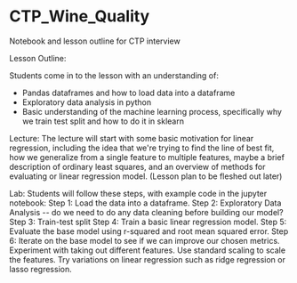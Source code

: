# CTP_Wine_Quality
Notebook and lesson outline for CTP interview

Lesson Outline:

Students come in to the lesson with an understanding of:
* Pandas dataframes and how to load data into a dataframe
* Exploratory data analysis in python
* Basic understanding of the machine learning process, specifically why we train test split and how to do it in sklearn

Lecture: 
The lecture will start with some basic motivation for linear regression, including the idea that we're trying to find the line of best fit, how we generalize from a single feature to multiple features, maybe a brief description of ordinary least squares, and an overview of methods for evaluating or linear regression model. (Lesson plan to be fleshed out later)

Lab:
Students will follow these steps, with example code in the jupyter notebook:
Step 1: Load the data into a dataframe.
Step 2: Exploratory Data Analysis -- do we need to do any data cleaning before building our model?
Step 3: Train-test split
Step 4: Train a basic linear regression model.
Step 5: Evaluate the base model using r-squared and root mean squared error.
Step 6: Iterate on the base model to see if we can improve our chosen metrics. Experiment with taking out different features. Use standard scaling to scale the features. Try variations on linear regression such as ridge regression or lasso regression.

